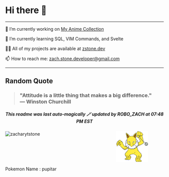 # Hi there 👋

---

🔭 I’m currently working on [My Anime Collection](https://github.com/ZacharyTStone/My-Anime-Collection)

🌱 I’m currently learning SQL, VIM Commands, and Svelte

👨‍💻 All of my projects are available at [zstone.dev](https://www.zstone.dev/)

📫 How to reach me: [zach.stone.developer@gmail.com](mailto:zach.stone.developer@gmail.com)

---

<!-- Add a Quotes section -->

## Random Quote

<h3>
<blockquote>
  "Attitude is a little thing that makes a big difference."
<br>— Winston Churchill
</blockquote>
</h3>

<h5 align="center" style="font-style: italic; font-weight: bold;"> This readme was last auto-magically 🪄 updated by ROBO_ZACH at 07:48 PM EST </h5>

<div style="display: flex; flex-wrap: no-wrap; width: 100%">
        <img width="70%" src="https://github-readme-streak-stats.herokuapp.com/?user=zacharytstone" alt="zacharytstone" />
    <img width="20%" class='poke-img' src='https://raw.githubusercontent.com/PokeAPI/sprites/master/sprites/pokemon/other/dream-world/97.svg' alt='hypno'/>
</div>

<span class="poke-name"> Pokemon Name : pupitar</span>
